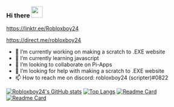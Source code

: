 ### Hi there <img src="https://raw.githubusercontent.com/SudhanPlayz/SudhanPlayz/master/images/WaveIcon.gif" width="30px">

https://linktr.ee/Robloxboy24

https://direct.me/robloxboy24


- 🔭 I’m currently working on making a scratch to .EXE website
- 🌱 I’m currently learning javascript
- 👯 I’m looking to collaborate on Pi-Apps
- 🤔 I’m looking for help with making a scratch to .EXE website
- 📫 How to reach me on discord: robloxboy24 (scripter)#0822



[![Robloxboy24's GitHub stats](https://github-readme-stats.vercel.app/api?username=robloxboy24&show_icons=true&theme=kacho_ga)](https://github.com/robloxboy24)
[![Top Langs](https://github-readme-stats.vercel.app/api/top-langs/?username=robloxboy24&layout=compact&theme=slateorange)](https://github.com/robloxboy24)
[![Readme Card](https://github-readme-stats.vercel.app/api/pin/?username=robloxboy24&repo=robloxboy24.github.io&theme=darcula)](https://github.com/robloxboy24/robloxboy24.github.io)
[![Readme Card](https://github-readme-stats.vercel.app/api/pin/?username=robloxboy24&repo=Bongo-Cat-Pi-Apps-Download&theme=maroongold)](https://github.com/robloxboy24/Bongo-Cat-Pi-Apps-Download)








